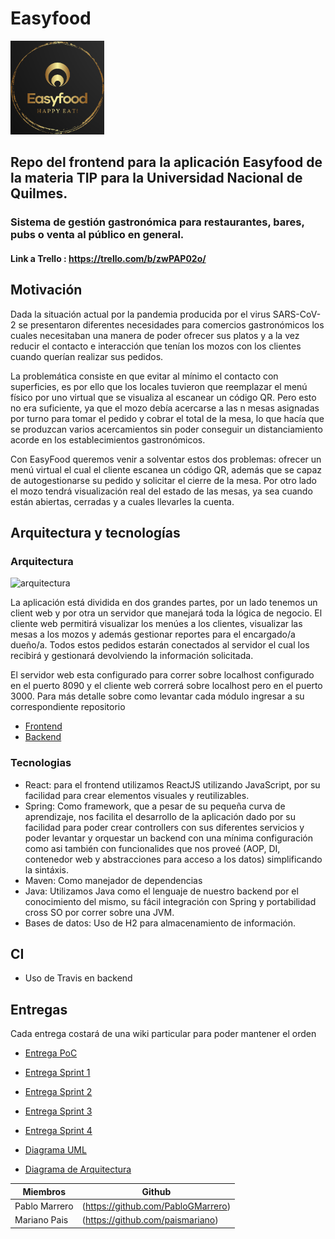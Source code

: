 # Easyfood

<img src="images/EasyFoodOriginal.png" width="150" height="150" alt="logo">

## Repo del frontend para la aplicación Easyfood de la materia TIP para la Universidad Nacional de Quilmes.

### Sistema de gestión gastronómica para restaurantes, bares, pubs o venta al público en general.

#### Link a Trello : https://trello.com/b/zwPAP02o/


## Motivación

Dada la situación actual por la pandemia producida por el virus SARS-CoV-2 se presentaron diferentes necesidades para comercios gastronómicos los cuales necesitaban una manera de poder ofrecer sus platos y a la vez reducir el contacto e interacción que tenían los mozos con los clientes cuando querían realizar sus pedidos.

La problemática consiste en que evitar al mínimo el contacto con superficies, es por ello que los locales tuvieron que reemplazar el menú físico por uno virtual que se visualiza al escanear un código QR. Pero esto no era suficiente, ya que el mozo debía acercarse a las n mesas asignadas por turno para tomar el pedido y cobrar el total de la mesa, lo que hacía que se produzcan varios acercamientos sin poder conseguir un distanciamiento acorde en los establecimientos gastronómicos.

Con EasyFood queremos venir a solventar estos dos problemas: ofrecer un menú virtual el cual el cliente escanea un código QR, además que se capaz de autogestionarse su pedido y solicitar el cierre de la mesa.
Por otro lado el mozo tendrá visualización real del estado de las mesas, ya sea cuando están abiertas, cerradas y a cuales llevarles la cuenta.


## Arquitectura y tecnologías

### Arquitectura

<img src="https://i.imgur.com/ncGvnOM.png" width="1200" height="400" alt="arquitectura">

La aplicación está dividida en dos grandes partes, por un lado tenemos un client web y por otra un servidor que manejará toda la lógica de negocio.
El cliente web permitirá visualizar los menúes a los clientes, visualizar las mesas a los mozos y además gestionar reportes para el encargado/a dueño/a. Todos estos pedidos estarán conectados al servidor el cual los recibirá y gestionará devolviendo la información solicitada.

El servidor web esta configurado para correr sobre localhost configurado en el puerto 8090 y el cliente web correrá sobre localhost pero en el puerto 3000. Para más detalle sobre como levantar cada módulo ingresar a su correspondiente repositorio
- [Frontend](https://github.com/Grupo5-TIP/frontend)
- [Backend](https://github.com/Grupo5-TIP/backend)

### Tecnologias

- React: para el frontend utilizamos ReactJS utilizando JavaScript, por su facilidad para crear elementos visuales y reutilizables.
- Spring: Como framework, que a pesar de su pequeña curva de aprendizaje, nos facilita el desarrollo de la aplicación dado por su facilidad para poder crear controllers con sus diferentes servicios y poder levantar y orquestar un backend con una mínima configuración como asi también con funcionalides que nos proveé (AOP, DI, contenedor web y abstracciones para acceso a los datos) simplificando la sintáxis.
- Maven: Como manejador de dependencias
- Java: Utilizamos Java como el lenguaje de nuestro backend por el conocimiento del mismo, su fácil integración con Spring y portabilidad cross SO por correr sobre una JVM.
- Bases de datos: Uso de H2 para almacenamiento de información.



## CI

- Uso de Travis en backend


## Entregas

Cada entrega costará de una wiki particular para poder mantener el orden

- [Entrega PoC](https://github.com/Grupo5-TIP/documentacion/wiki/Entrega-PoC)

- [Entrega Sprint 1](https://github.com/Grupo5-TIP/documentacion/wiki/Entrega-Sprint-1)

- [Entrega Sprint 2](https://github.com/Grupo5-TIP/documentacion/wiki/Entrega-Sprint-2)

- [Entrega Sprint 3](https://github.com/Grupo5-TIP/documentacion/wiki/Entrega-Sprint-3)

- [Entrega Sprint 4](https://github.com/Grupo5-TIP/documentacion/wiki/Entrega-Sprint-4)

- [Diagrama UML](https://github.com/Grupo5-TIP/documentacion/wiki/Diagrama-UML)

- [Diagrama de Arquitectura](https://github.com/Grupo5-TIP/documentacion/wiki/Diagrama-de-arquitectura)


| Miembros            | Github |
|---------------------|--------|
| Pablo Marrero       | (https://github.com/PabloGMarrero)       |
| Mariano Pais | (https://github.com/paismariano)       |
